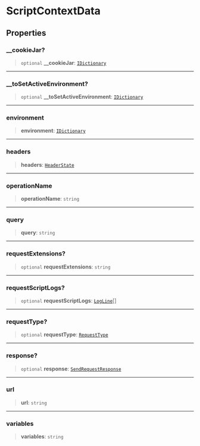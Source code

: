 # ScriptContextData

## Properties

### \_\_cookieJar?

> `optional` **\_\_cookieJar**: [`IDictionary`](../../../types/shared/type-aliases/IDictionary.md)

***

### \_\_toSetActiveEnvironment?

> `optional` **\_\_toSetActiveEnvironment**: [`IDictionary`](../../../types/shared/type-aliases/IDictionary.md)

***

### environment

> **environment**: [`IDictionary`](../../../types/shared/type-aliases/IDictionary.md)

***

### headers

> **headers**: [`HeaderState`](../../../types/state/header.interfaces/type-aliases/HeaderState.md)

***

### operationName

> **operationName**: `string`

***

### query

> **query**: `string`

***

### requestExtensions?

> `optional` **requestExtensions**: `string`

***

### requestScriptLogs?

> `optional` **requestScriptLogs**: [`LogLine`](../../../types/state/query.interfaces/interfaces/LogLine.md)[]

***

### requestType?

> `optional` **requestType**: [`RequestType`](../enumerations/RequestType.md)

***

### response?

> `optional` **response**: [`SendRequestResponse`](SendRequestResponse.md)

***

### url

> **url**: `string`

***

### variables

> **variables**: `string`
